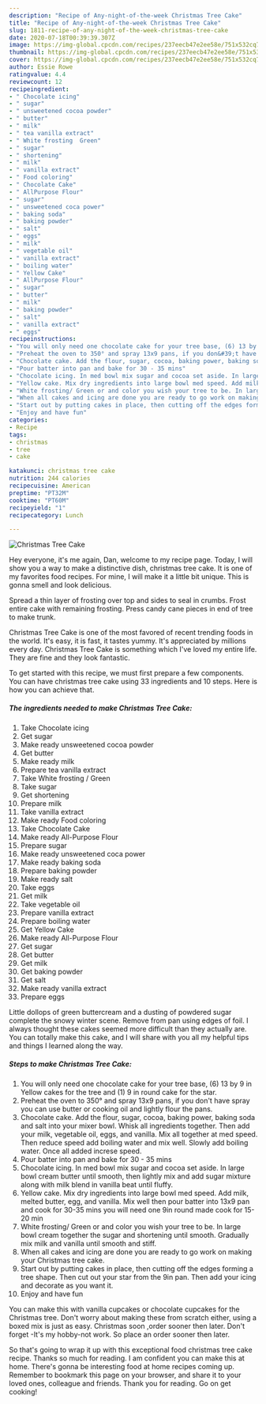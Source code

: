 ```yaml
---
description: "Recipe of Any-night-of-the-week Christmas Tree Cake"
title: "Recipe of Any-night-of-the-week Christmas Tree Cake"
slug: 1811-recipe-of-any-night-of-the-week-christmas-tree-cake
date: 2020-07-18T00:39:39.307Z
image: https://img-global.cpcdn.com/recipes/237eecb47e2ee58e/751x532cq70/christmas-tree-cake-recipe-main-photo.jpg
thumbnail: https://img-global.cpcdn.com/recipes/237eecb47e2ee58e/751x532cq70/christmas-tree-cake-recipe-main-photo.jpg
cover: https://img-global.cpcdn.com/recipes/237eecb47e2ee58e/751x532cq70/christmas-tree-cake-recipe-main-photo.jpg
author: Essie Rowe
ratingvalue: 4.4
reviewcount: 12
recipeingredient:
- " Chocolate icing"
- " sugar"
- " unsweetened cocoa powder"
- " butter"
- " milk"
- " tea vanilla extract"
- " White frosting  Green"
- " sugar"
- " shortening"
- " milk"
- " vanilla extract"
- " Food coloring"
- " Chocolate Cake"
- " AllPurpose Flour"
- " sugar"
- " unsweetened coca power"
- " baking soda"
- " baking powder"
- " salt"
- " eggs"
- " milk"
- " vegetable oil"
- " vanilla extract"
- " boiling water"
- " Yellow Cake"
- " AllPurpose Flour"
- " sugar"
- " butter"
- " milk"
- " baking powder"
- " salt"
- " vanilla extract"
- " eggs"
recipeinstructions:
- "You will only need one chocolate cake for your tree base, (6) 13 by 9 in Yellow cakes for the tree and (1) 9 in round cake for the star."
- "Preheat the oven to 350° and spray 13x9 pans, if you don&#39;t have spray you can use butter or cooking oil and lightly flour the pans."
- "Chocolate cake. Add the flour, sugar, cocoa, baking power, baking soda and salt into your mixer bowl. Whisk all ingredients together. Then add your milk, vegetable oil, eggs, and vanilla. Mix all together at med speed. Then reduce speed add boiling water and mix well. Slowly add boiling water. Once all added increse speed."
- "Pour batter into pan and bake for 30 - 35 mins"
- "Chocolate icing. In med bowl mix sugar and cocoa set aside. In large bowl cream butter until smooth, then lightly mix and add sugar mixture along with milk blend in vanilla beat until fluffy."
- "Yellow cake. Mix dry ingredients into large bowl med speed. Add milk, melted butter, egg, and vanilla. Mix well then pour batter into 13x9 pan and cook for 30-35 mins you will need one 9in round made cook for 15-20 min"
- "White frosting/ Green or and color you wish your tree to be. In large bowl cream together the sugar and shortening until smooth. Gradually mix milk and vanilla until smooth and stiff."
- "When all cakes and icing are done you are ready to go work on making your Christmas tree cake."
- "Start out by putting cakes in place, then cutting off the edges forming a tree shape. Then cut out your star from the 9in pan. Then add your icing and decorate as you want it."
- "Enjoy and have fun"
categories:
- Recipe
tags:
- christmas
- tree
- cake

katakunci: christmas tree cake 
nutrition: 244 calories
recipecuisine: American
preptime: "PT32M"
cooktime: "PT60M"
recipeyield: "1"
recipecategory: Lunch

---
```



![Christmas Tree Cake](https://img-global.cpcdn.com/recipes/237eecb47e2ee58e/751x532cq70/christmas-tree-cake-recipe-main-photo.jpg)

Hey everyone, it's me again, Dan, welcome to my recipe page. Today, I will show you a way to make a distinctive dish, christmas tree cake. It is one of my favorites food recipes. For mine, I will make it a little bit unique. This is gonna smell and look delicious.

Spread a thin layer of frosting over top and sides to seal in crumbs. Frost entire cake with remaining frosting. Press candy cane pieces in end of tree to make trunk.

Christmas Tree Cake is one of the most favored of recent trending foods in the world. It's easy, it is fast, it tastes yummy. It's appreciated by millions every day. Christmas Tree Cake is something which I've loved my entire life. They are fine and they look fantastic.


To get started with this recipe, we must first prepare a few components. You can have christmas tree cake using 33 ingredients and 10 steps. Here is how you can achieve that.

<!--inarticleads1-->

##### The ingredients needed to make Christmas Tree Cake:

1. Take  Chocolate icing
1. Get  sugar
1. Make ready  unsweetened cocoa powder
1. Get  butter
1. Make ready  milk
1. Prepare  tea vanilla extract
1. Take  White frosting / Green
1. Take  sugar
1. Get  shortening
1. Prepare  milk
1. Take  vanilla extract
1. Make ready  Food coloring
1. Take  Chocolate Cake
1. Make ready  All-Purpose Flour
1. Prepare  sugar
1. Make ready  unsweetened coca power
1. Make ready  baking soda
1. Prepare  baking powder
1. Make ready  salt
1. Take  eggs
1. Get  milk
1. Take  vegetable oil
1. Prepare  vanilla extract
1. Prepare  boiling water
1. Get  Yellow Cake
1. Make ready  All-Purpose Flour
1. Get  sugar
1. Get  butter
1. Get  milk
1. Get  baking powder
1. Get  salt
1. Make ready  vanilla extract
1. Prepare  eggs


Little dollops of green buttercream and a dusting of powdered sugar complete the snowy winter scene. Remove from pan using edges of foil. I always thought these cakes seemed more difficult than they actually are. You can totally make this cake, and I will share with you all my helpful tips and things I learned along the way. 

<!--inarticleads2-->

##### Steps to make Christmas Tree Cake:

1. You will only need one chocolate cake for your tree base, (6) 13 by 9 in Yellow cakes for the tree and (1) 9 in round cake for the star.
1. Preheat the oven to 350° and spray 13x9 pans, if you don&#39;t have spray you can use butter or cooking oil and lightly flour the pans.
1. Chocolate cake. Add the flour, sugar, cocoa, baking power, baking soda and salt into your mixer bowl. Whisk all ingredients together. Then add your milk, vegetable oil, eggs, and vanilla. Mix all together at med speed. Then reduce speed add boiling water and mix well. Slowly add boiling water. Once all added increse speed.
1. Pour batter into pan and bake for 30 - 35 mins
1. Chocolate icing. In med bowl mix sugar and cocoa set aside. In large bowl cream butter until smooth, then lightly mix and add sugar mixture along with milk blend in vanilla beat until fluffy.
1. Yellow cake. Mix dry ingredients into large bowl med speed. Add milk, melted butter, egg, and vanilla. Mix well then pour batter into 13x9 pan and cook for 30-35 mins you will need one 9in round made cook for 15-20 min
1. White frosting/ Green or and color you wish your tree to be. In large bowl cream together the sugar and shortening until smooth. Gradually mix milk and vanilla until smooth and stiff.
1. When all cakes and icing are done you are ready to go work on making your Christmas tree cake.
1. Start out by putting cakes in place, then cutting off the edges forming a tree shape. Then cut out your star from the 9in pan. Then add your icing and decorate as you want it.
1. Enjoy and have fun


You can make this with vanilla cupcakes or chocolate cupcakes for the Christmas tree. Don&#39;t worry about making these from scratch either, using a boxed mix is just as easy. Christmas soon ,order sooner then later. Don&#39;t forget -It&#39;s my hobby-not work. So place an order sooner then later. 

So that's going to wrap it up with this exceptional food christmas tree cake recipe. Thanks so much for reading. I am confident you can make this at home. There's gonna be interesting food at home recipes coming up. Remember to bookmark this page on your browser, and share it to your loved ones, colleague and friends. Thank you for reading. Go on get cooking!

